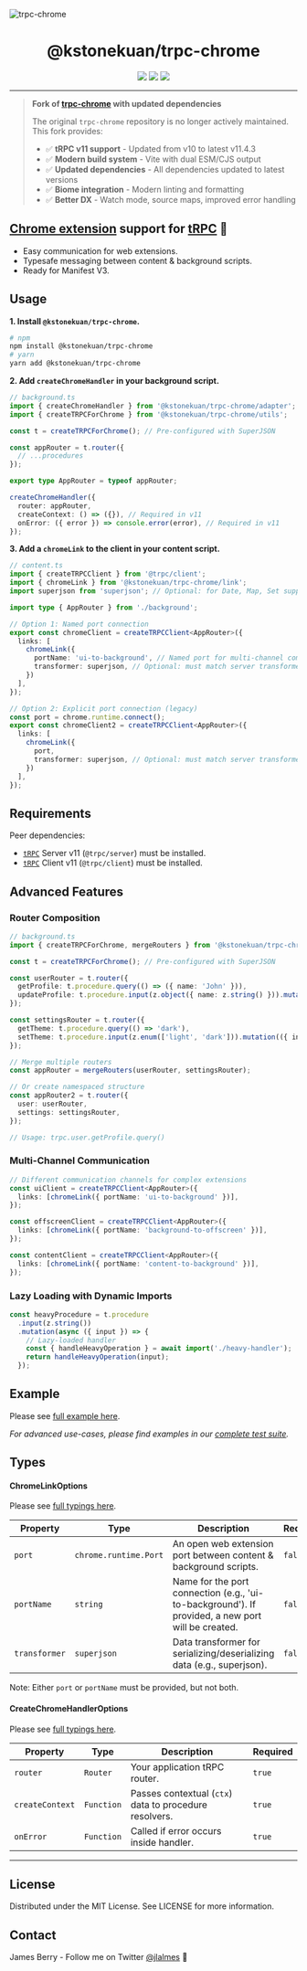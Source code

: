 ![trpc-chrome](assets/trpc-chrome-readme.png)

<div align="center">
  <h1>@kstonekuan/trpc-chrome</h1>
  <a href="https://www.npmjs.com/package/@kstonekuan/trpc-chrome"><img src="https://img.shields.io/npm/v/@kstonekuan/trpc-chrome.svg?style=flat&color=brightgreen" target="_blank" /></a>
  <a href="./LICENSE"><img src="https://img.shields.io/badge/license-MIT-black" /></a>
  <a href="https://trpc.io/discord" target="_blank"><img src="https://img.shields.io/badge/chat-discord-blue.svg" /></a>
  <br />
  <hr />
</div>

> **Fork of [trpc-chrome](https://github.com/jlalmes/trpc-chrome) with updated dependencies**
> 
> The original `trpc-chrome` repository is no longer actively maintained. This fork provides:
> - ✅ **tRPC v11 support** - Updated from v10 to latest v11.4.3
> - ✅ **Modern build system** - Vite with dual ESM/CJS output
> - ✅ **Updated dependencies** - All dependencies updated to latest versions
> - ✅ **Biome integration** - Modern linting and formatting
> - ✅ **Better DX** - Watch mode, source maps, improved error handling

## **[Chrome extension](https://developer.chrome.com/docs/extensions/mv3/) support for [tRPC](https://trpc.io/)** 🧩

- Easy communication for web extensions.
- Typesafe messaging between content & background scripts.
- Ready for Manifest V3.

## Usage

**1. Install `@kstonekuan/trpc-chrome`.**

```bash
# npm
npm install @kstonekuan/trpc-chrome
# yarn
yarn add @kstonekuan/trpc-chrome
```

**2. Add `createChromeHandler` in your background script.**

```typescript
// background.ts
import { createChromeHandler } from '@kstonekuan/trpc-chrome/adapter';
import { createTRPCForChrome } from '@kstonekuan/trpc-chrome/utils';

const t = createTRPCForChrome(); // Pre-configured with SuperJSON

const appRouter = t.router({
  // ...procedures
});

export type AppRouter = typeof appRouter;

createChromeHandler({
  router: appRouter,
  createContext: () => ({}), // Required in v11
  onError: ({ error }) => console.error(error), // Required in v11
});
```

**3. Add a `chromeLink` to the client in your content script.**

```typescript
// content.ts
import { createTRPCClient } from '@trpc/client';
import { chromeLink } from '@kstonekuan/trpc-chrome/link';
import superjson from 'superjson'; // Optional: for Date, Map, Set support

import type { AppRouter } from './background';

// Option 1: Named port connection
export const chromeClient = createTRPCClient<AppRouter>({
  links: [
    chromeLink({ 
      portName: 'ui-to-background', // Named port for multi-channel communication
      transformer: superjson, // Optional: must match server transformer
    })
  ],
});

// Option 2: Explicit port connection (legacy)
const port = chrome.runtime.connect();
export const chromeClient2 = createTRPCClient<AppRouter>({
  links: [
    chromeLink({ 
      port,
      transformer: superjson, // Optional: must match server transformer
    })
  ],
});
```

## Requirements

Peer dependencies:

- [`tRPC`](https://github.com/trpc/trpc) Server v11 (`@trpc/server`) must be installed.
- [`tRPC`](https://github.com/trpc/trpc) Client v11 (`@trpc/client`) must be installed.

## Advanced Features

### Router Composition

```typescript
// background.ts
import { createTRPCForChrome, mergeRouters } from '@kstonekuan/trpc-chrome/utils';

const t = createTRPCForChrome(); // Pre-configured with SuperJSON

const userRouter = t.router({
  getProfile: t.procedure.query(() => ({ name: 'John' })),
  updateProfile: t.procedure.input(z.object({ name: z.string() })).mutation(({ input }) => input),
});

const settingsRouter = t.router({
  getTheme: t.procedure.query(() => 'dark'),
  setTheme: t.procedure.input(z.enum(['light', 'dark'])).mutation(({ input }) => input),
});

// Merge multiple routers
const appRouter = mergeRouters(userRouter, settingsRouter);

// Or create namespaced structure
const appRouter2 = t.router({
  user: userRouter,
  settings: settingsRouter,
});

// Usage: trpc.user.getProfile.query()
```

### Multi-Channel Communication

```typescript
// Different communication channels for complex extensions
const uiClient = createTRPCClient<AppRouter>({
  links: [chromeLink({ portName: 'ui-to-background' })],
});

const offscreenClient = createTRPCClient<AppRouter>({
  links: [chromeLink({ portName: 'background-to-offscreen' })],
});

const contentClient = createTRPCClient<AppRouter>({
  links: [chromeLink({ portName: 'content-to-background' })],
});
```

### Lazy Loading with Dynamic Imports

```typescript
const heavyProcedure = t.procedure
  .input(z.string())
  .mutation(async ({ input }) => {
    // Lazy-loaded handler
    const { handleHeavyOperation } = await import('./heavy-handler');
    return handleHeavyOperation(input);
  });
```

## Example

Please see [full example here](examples/with-plasmo).

_For advanced use-cases, please find examples in our [complete test suite](test)._

## Types

#### ChromeLinkOptions

Please see [full typings here](src/link/index.ts).

| Property      | Type                        | Description                                                      | Required |
| ------------- | --------------------------- | ---------------------------------------------------------------- | -------- |
| `port`        | `chrome.runtime.Port`       | An open web extension port between content & background scripts. | `false`  |
| `portName`    | `string`                    | Name for the port connection (e.g., 'ui-to-background'). If provided, a new port will be created. | `false`  |
| `transformer` | `superjson`                 | Data transformer for serializing/deserializing data (e.g., superjson). | `false`  |

Note: Either `port` or `portName` must be provided, but not both.

#### CreateChromeHandlerOptions

Please see [full typings here](src/adapter/index.ts).

| Property        | Type       | Description                                            | Required |
| --------------- | ---------- | ------------------------------------------------------ | -------- |
| `router`        | `Router`   | Your application tRPC router.                          | `true`   |
| `createContext` | `Function` | Passes contextual (`ctx`) data to procedure resolvers. | `true`   |
| `onError`       | `Function` | Called if error occurs inside handler.                 | `true`   |

---

## License

Distributed under the MIT License. See LICENSE for more information.

## Contact

James Berry - Follow me on Twitter [@jlalmes](https://twitter.com/jlalmes) 💙
